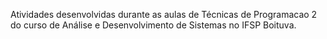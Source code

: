 Atividades desenvolvidas durante as aulas de Técnicas de Programacao 2 do curso de Análise e Desenvolvimento de Sistemas no IFSP Boituva.
